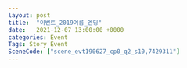 ```yaml
---
layout: post
title:  "이벤트_2019여름_엔딩"
date:   2021-12-07 13:00:00 +0000
categories: Event
Tags: Story Event
SceneCode: ["scene_evt190627_cp0_q2_s10,7429311"]
---
```

